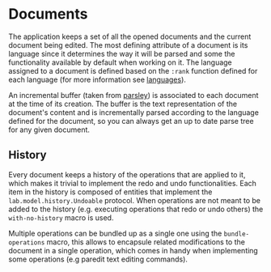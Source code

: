 # Documents

The application keeps a set of all the opened documents and the current document being edited. The most defining attribute of a document is its language since it determines the way it will be parsed and some the functionality available by default when working on it. The language assigned to a document is defined based on the `:rank` function defined for each language (for more information see [languages][1]).

An incremental buffer (taken from [parsley][1]) is associated to each document at the time of its creation. The buffer is the text representation of the document's content and is incrementally parsed according to the language defined for the document, so you can always get an up to date parse tree for any given document.

## History

Every document keeps a history of the operations that are applied to it, which makes it trivial to implement the redo and undo functionalities. Each item in the history is composed of entities that implement the `lab.model.history.Undoable` protocol. When operations are not meant to be added to the history (e.g. executing operations that redo or undo others) the `with-no-history` macro is used.

Multiple operations can be bundled up as a single one using the `bundle-operations` macro, this allows to encapsule related modifications to the document in a single operation, which comes in handy when implementing some operations (e.g paredit text editing commands).

  [1]: ./lab.core.lang.md
  [2]: https://github.com/cgrand/parsley/
